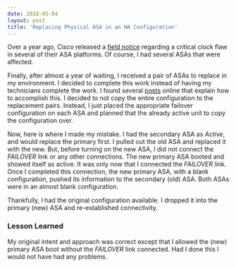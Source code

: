 ```yaml
---
date: 2018-05-04
layout: post
title: 'Replacing Physical ASA in an HA Configuration'
---
```


Over a year ago, Cisco released a [field notice](https://www.cisco.com/c/en/us/support/docs/field-notices/642/fn64228.html) regarding a critical clock flaw in several of their ASA platforms.  Of course, I had several ASAs that were affected.

Finally, after almost a year of waiting, I received a pair of ASAs to replace in my environment.  I decided to complete this work instead of having my technicians complete the work.  I found several [posts](https://www.reddit.com/r/networking/comments/6971mk/advice_readding_a_failed_asa_member_to_ha_pair/) online that explain how to accomplish this.  I decided to not copy the entire configuration to the replacement pairs.  Instead, I just placed the appropriate failover configuration on each ASA and planned that the already active unit to copy the configuration over.  

Now, here is where I made my mistake.  I had the secondary ASA as _Active_, and would replace the primary first.  I pulled out the old ASA and replaced it with the new.  But, before turning on the new ASA, I did not connect the _FAILOVER_ link or any other connections.  The new primary ASA booted and showed itself as active.  It was only now that I connected the _FAILOVER_ link.  Once I completed this connection, the new primary ASA, with a blank configuration, pushed its information to the secondary (old) ASA.  Both ASAs were in an almost blank configuration. 

Thankfully, I had the original configuration available.  I dropped it into the primary (new) ASA and re-established connectivity.  

### Lesson Learned

My original intent and approach was correct except that I allowed the (new) primary ASA boot without the _FAILOVER_ link connected.  Had I done this I would not have had any problems.   
